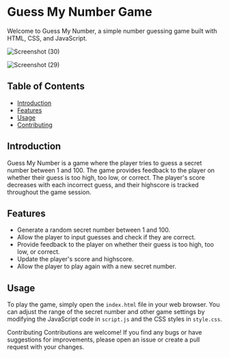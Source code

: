 # Guess My Number Game

Welcome to Guess My Number, a simple number guessing game built with HTML, CSS, and JavaScript.

![Screenshot (30)](https://github.com/Subhikshni/Guess-the-number/assets/99553204/aeaf860b-7331-435d-b320-dd89a94e5ca7)


![Screenshot (29)](https://github.com/Subhikshni/Guess-the-number/assets/99553204/2890c832-78ef-4698-8049-454f708c8e1f)



## Table of Contents

- [Introduction](#introduction)
- [Features](#features)
- [Usage](#usage)
- [Contributing](#contributing)

## Introduction

Guess My Number is a game where the player tries to guess a secret number between 1 and 100. The game provides feedback to the player on whether their guess is too high, too low, or correct. The player's score decreases with each incorrect guess, and their highscore is tracked throughout the game session.

## Features

- Generate a random secret number between 1 and 100.
- Allow the player to input guesses and check if they are correct.
- Provide feedback to the player on whether their guess is too high, too low, or correct.
- Update the player's score and highscore.
- Allow the player to play again with a new secret number.

## Usage

To play the game, simply open the `index.html` file in your web browser. You can adjust the range of the secret number and other game settings by modifying the JavaScript code in `script.js` and the CSS styles in `style.css`.

Contributing
Contributions are welcome! If you find any bugs or have suggestions for improvements, please open an issue or create a pull request with your changes.

